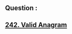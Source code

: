 ## Question : 
<h2> <a href="https://leetcode.com/problems/valid-anagram/submissions/">242. Valid Anagram</a>

